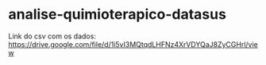 # analise-quimioterapico-datasus

Link do csv com os dados: https://drive.google.com/file/d/1i5vI3MQtqdLHFNz4XrVDYQaJ8ZyCGHrl/view
